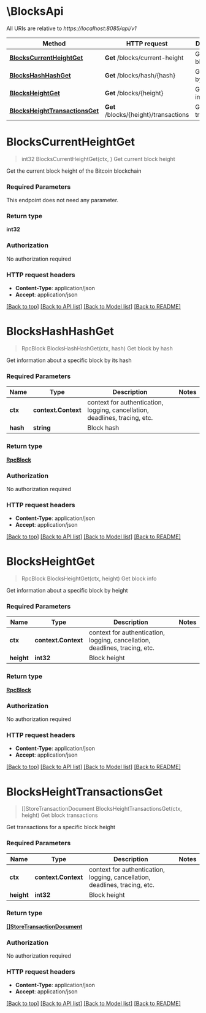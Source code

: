# \BlocksApi

All URIs are relative to *https://localhost:8085/api/v1*

Method | HTTP request | Description
------------- | ------------- | -------------
[**BlocksCurrentHeightGet**](BlocksApi.md#BlocksCurrentHeightGet) | **Get** /blocks/current-height | Get current block height
[**BlocksHashHashGet**](BlocksApi.md#BlocksHashHashGet) | **Get** /blocks/hash/{hash} | Get block by hash
[**BlocksHeightGet**](BlocksApi.md#BlocksHeightGet) | **Get** /blocks/{height} | Get block info
[**BlocksHeightTransactionsGet**](BlocksApi.md#BlocksHeightTransactionsGet) | **Get** /blocks/{height}/transactions | Get block transactions


# **BlocksCurrentHeightGet**
> int32 BlocksCurrentHeightGet(ctx, )
Get current block height

Get the current block height of the Bitcoin blockchain

### Required Parameters
This endpoint does not need any parameter.

### Return type

**int32**

### Authorization

No authorization required

### HTTP request headers

 - **Content-Type**: application/json
 - **Accept**: application/json

[[Back to top]](#) [[Back to API list]](../README.md#documentation-for-api-endpoints) [[Back to Model list]](../README.md#documentation-for-models) [[Back to README]](../README.md)

# **BlocksHashHashGet**
> RpcBlock BlocksHashHashGet(ctx, hash)
Get block by hash

Get information about a specific block by its hash

### Required Parameters

Name | Type | Description  | Notes
------------- | ------------- | ------------- | -------------
 **ctx** | **context.Context** | context for authentication, logging, cancellation, deadlines, tracing, etc.
  **hash** | **string**| Block hash | 

### Return type

[**RpcBlock**](rpc.Block.md)

### Authorization

No authorization required

### HTTP request headers

 - **Content-Type**: application/json
 - **Accept**: application/json

[[Back to top]](#) [[Back to API list]](../README.md#documentation-for-api-endpoints) [[Back to Model list]](../README.md#documentation-for-models) [[Back to README]](../README.md)

# **BlocksHeightGet**
> RpcBlock BlocksHeightGet(ctx, height)
Get block info

Get information about a specific block by height

### Required Parameters

Name | Type | Description  | Notes
------------- | ------------- | ------------- | -------------
 **ctx** | **context.Context** | context for authentication, logging, cancellation, deadlines, tracing, etc.
  **height** | **int32**| Block height | 

### Return type

[**RpcBlock**](rpc.Block.md)

### Authorization

No authorization required

### HTTP request headers

 - **Content-Type**: application/json
 - **Accept**: application/json

[[Back to top]](#) [[Back to API list]](../README.md#documentation-for-api-endpoints) [[Back to Model list]](../README.md#documentation-for-models) [[Back to README]](../README.md)

# **BlocksHeightTransactionsGet**
> []StoreTransactionDocument BlocksHeightTransactionsGet(ctx, height)
Get block transactions

Get transactions for a specific block height

### Required Parameters

Name | Type | Description  | Notes
------------- | ------------- | ------------- | -------------
 **ctx** | **context.Context** | context for authentication, logging, cancellation, deadlines, tracing, etc.
  **height** | **int32**| Block height | 

### Return type

[**[]StoreTransactionDocument**](store.TransactionDocument.md)

### Authorization

No authorization required

### HTTP request headers

 - **Content-Type**: application/json
 - **Accept**: application/json

[[Back to top]](#) [[Back to API list]](../README.md#documentation-for-api-endpoints) [[Back to Model list]](../README.md#documentation-for-models) [[Back to README]](../README.md)


